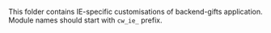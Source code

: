 This folder contains IE-specific customisations of backend-gifts application.
Module names should start with `cw_ie_` prefix.
